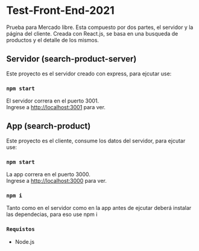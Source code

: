 # Test-Front-End-2021
Prueba para Mercado libre. Esta compuesto por dos partes, el servidor y la página del cliente. Creada con React.js, se basa en una busqueda de productos y el detalle de los mismos.

## Servidor (search-product-server)

Este proyecto es el servidor creado con express, para ejcutar use:

### `npm start`

El servidor correra en el puerto 3001.\
Ingrese a [http://localhost:3001](http://localhost:3001) para ver.

## App (search-product)

Este proyecto es el cliente, consume los datos del servidor, para ejcutar use:

### `npm start`

La app correra en el puerto 3000.\
Ingrese a [http://localhost:3000](http://localhost:3000) para ver.

### `npm i`

Tanto como en el servidor como en la app antes de ejcutar deberá instalar las dependecias, para eso use npm i

### `Requistos`
* Node.js

